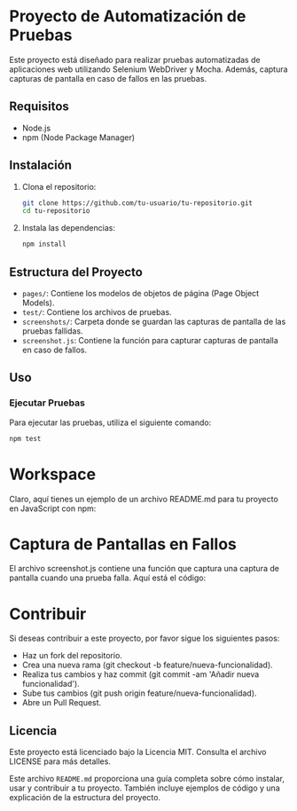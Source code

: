 # Proyecto de Automatización de Pruebas

Este proyecto está diseñado para realizar pruebas automatizadas de aplicaciones web utilizando Selenium WebDriver y Mocha. Además, captura capturas de pantalla en caso de fallos en las pruebas.

## Requisitos

- Node.js
- npm (Node Package Manager)

## Instalación

1. Clona el repositorio:
    ```bash
    git clone https://github.com/tu-usuario/tu-repositorio.git
    cd tu-repositorio
    ```

2. Instala las dependencias:
    ```bash
    npm install
    ```

## Estructura del Proyecto

- `pages/`: Contiene los modelos de objetos de página (Page Object Models).
- `test/`: Contiene los archivos de pruebas.
- `screenshots/`: Carpeta donde se guardan las capturas de pantalla de las pruebas fallidas.
- `screenshot.js`: Contiene la función para capturar capturas de pantalla en caso de fallos.

## Uso

### Ejecutar Pruebas

Para ejecutar las pruebas, utiliza el siguiente comando:
```bash
npm test
```


# Workspace
Claro, aquí tienes un ejemplo de un archivo README.md para tu proyecto en JavaScript con npm:

# Captura de Pantallas en Fallos
El archivo screenshot.js contiene una función que captura una captura de pantalla cuando una prueba falla. Aquí está el código:

# Contribuir
Si deseas contribuir a este proyecto, por favor sigue los siguientes pasos:

- Haz un fork del repositorio.
- Crea una nueva rama (git checkout -b feature/nueva-funcionalidad).
- Realiza tus cambios y haz commit (git commit -am 'Añadir nueva funcionalidad').
- Sube tus cambios (git push origin feature/nueva-funcionalidad).
- Abre un Pull Request.

## Licencia
Este proyecto está licenciado bajo la Licencia MIT. Consulta el archivo LICENSE para más detalles.


Este archivo `README.md` proporciona una guía completa sobre cómo instalar, usar y contribuir a tu proyecto. También incluye ejemplos de código y una explicación de la estructura del proyecto.
